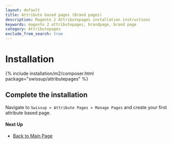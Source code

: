 ```yaml
---
layout: default
title: Attribute based pages (Brand pages)
description: Magento 2 Attributepages installation instructions
keywords: magento 2 attributepages, brandpage, brand page
category: Attributepages
exclude_from_search: true
---
```


# Installation

{% include installation/m2/composer.html package="swissup/attributepages" %}

## Complete the installation

Navigate to `Swissup > Attribute Pages > Manage Pages`
and create your first attribute based page.

#### Next Up

- [Back to Main Page](../)
